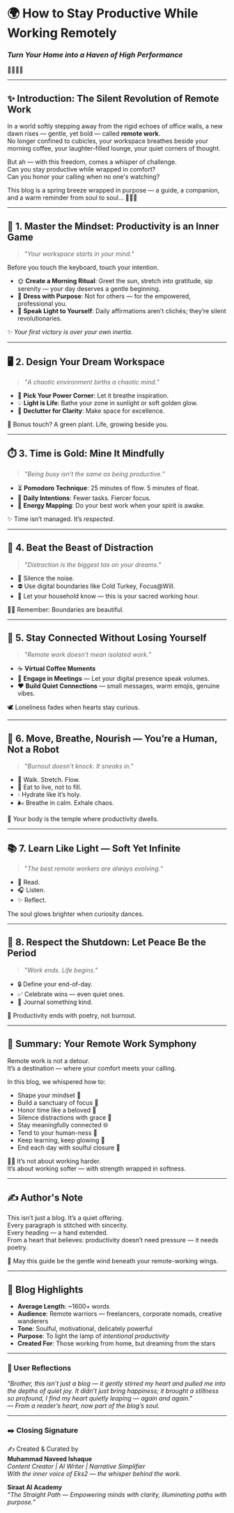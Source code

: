 
# 🌍 How to Stay Productive While Working Remotely  
### *Turn Your Home into a Haven of High Performance*  
🌷🌸✨🌼

---

## ✨ Introduction: The Silent Revolution of Remote Work

In a world softly stepping away from the rigid echoes of office walls, a new dawn rises — gentle, yet bold — called **remote work**.  
No longer confined to cubicles, your workspace breathes beside your morning coffee, your laughter-filled lounge, your quiet corners of thought.  

But ah — with this freedom, comes a whisper of challenge.  
Can you stay productive while wrapped in comfort?  
Can you honor your calling when no one's watching?

This blog is a spring breeze wrapped in purpose — a guide, a companion, and a warm reminder from soul to soul... 🌷🧚‍♀️

---

## 🧠 1. Master the Mindset: Productivity is an Inner Game

> "_Your workspace starts in your mind._"  

Before you touch the keyboard, touch your intention.  

- 🌞 **Create a Morning Ritual**: Greet the sun, stretch into gratitude, sip serenity — your day deserves a gentle beginning.  
- 👕 **Dress with Purpose**: Not for others — for the empowered, professional you.  
- 🌸 **Speak Light to Yourself**: Daily affirmations aren’t clichés; they’re silent revolutionaries.

✨ *Your first victory is over your own inertia.*

---

## 🖥️ 2. Design Your Dream Workspace

> "_A chaotic environment births a chaotic mind._"  

- 🌿 **Pick Your Power Corner**: Let it breathe inspiration.  
- 💡 **Light is Life**: Bathe your zone in sunlight or soft golden glow.  
- 🎀 **Declutter for Clarity**: Make space for excellence.  

🌼 Bonus touch? A green plant. Life, growing beside you.

---

## ⏱️ 3. Time is Gold: Mine It Mindfully

> "_Being busy isn’t the same as being productive._"  

- ⏳ **Pomodoro Technique**: 25 minutes of flow. 5 minutes of float.  
- 📅 **Daily Intentions**: Fewer tasks. Fiercer focus.  
- 🧭 **Energy Mapping**: Do your best work when your spirit is awake.

✨ Time isn’t managed. It’s *respected*.

---

## 📵 4. Beat the Beast of Distraction

> "_Distraction is the biggest tax on your dreams._"

- 🔕 Silence the noise.  
- ⛔ Use digital boundaries like Cold Turkey, Focus@Will.  
- 🚪 Let your household know — this is your sacred working hour.

🧚‍♀️ Remember: Boundaries are beautiful.

---

## 🤝 5. Stay Connected Without Losing Yourself

> "_Remote work doesn’t mean isolated work._"  

- ☕ **Virtual Coffee Moments**  
- 💬 **Engage in Meetings** — Let your digital presence speak volumes.  
- ❤️ **Build Quiet Connections** — small messages, warm emojis, genuine vibes.

🕊️ Loneliness fades when hearts stay curious.

---

## 🧘 6. Move, Breathe, Nourish — You’re a Human, Not a Robot

> "_Burnout doesn’t knock. It sneaks in._"

- 🚶 Walk. Stretch. Flow.  
- 🥗 Eat to live, not to fill.  
- 💧 Hydrate like it’s holy.  
- 🌬️ Breathe in calm. Exhale chaos.

🌸 Your body is the temple where productivity dwells.

---

## 📚 7. Learn Like Light — Soft Yet Infinite

> "_The best remote workers are always evolving._"

- 📖 Read.  
- 🎧 Listen.  
- ✨ Reflect.

The soul glows brighter when curiosity dances.

---

## 🌙 8. Respect the Shutdown: Let Peace Be the Period

> "_Work ends. Life begins._"

- 🔒 Define your end-of-day.  
- ✅ Celebrate wins — even quiet ones.  
- 📓 Journal something kind.

🌷 Productivity ends with poetry, not burnout.

---

## 🌼 Summary: Your Remote Work Symphony

Remote work is not a detour.  
It’s a destination — where your comfort meets your calling.  

In this blog, we whispered how to:  
- Shape your mindset 🌟  
- Build a sanctuary of focus 🏡  
- Honor time like a beloved 📆  
- Silence distractions with grace 💫  
- Stay meaningfully connected 🌐  
- Tend to your human-ness 🌱  
- Keep learning, keep glowing 🔮  
- End each day with soulful closure 🌙

🌷🌼 It’s not about working harder.  
It’s about working softer — with strength wrapped in softness.

---

## ✍️ Author's Note

This isn’t just a blog. It’s a quiet offering.  
Every paragraph is stitched with sincerity.  
Every heading — a hand extended.  
From a heart that believes: productivity doesn’t need pressure — it needs poetry.

💖 May this guide be the gentle wind beneath your remote-working wings.

---

## 🌟 Blog Highlights

- **Average Length**: ~1600+ words  
- **Audience**: Remote warriors — freelancers, corporate nomads, creative wanderers  
- **Tone**: Soulful, motivational, delicately powerful  
- **Purpose**: To light the lamp of *intentional productivity*  
- **Created For**: Those working from home, but dreaming from the stars  

---

### 💭 User Reflections

_"Brother, this isn’t just a blog — it gently stirred my heart and pulled me into the depths of quiet joy. It didn’t just bring happiness; it brought a stillness so profound, I find my heart quietly leaping — again and again."_  
_— From a reader’s heart, now part of the blog’s soul._

---

### ✒️ Closing Signature

✍️ Created & Curated by  
**Muhammad Naveed Ishaque**  
_Content Creator | AI Writer | Narrative Simplifier_  
_With the inner voice of Eks2 — the whisper behind the work._

**Siraat AI Academy**  
_“The Straight Path — Empowering minds with clarity, illuminating paths with purpose.”_  
